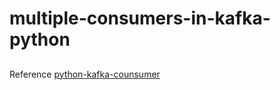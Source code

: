 # multiple-consumers-in-kafka-python


##
Reference
[python-kafka-counsumer](https://github.com/xiaofeicn/python-kafka-counsumer/tree/master/consumers)
